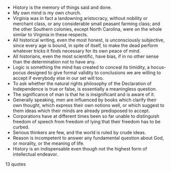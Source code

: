  - History is the memory of things said and done.
 - My own mind is my own church.
 - Virginia was in fact a landowning aristocracy, without nobility or merchant class, or any considerable small peasant farming class; and the other Southern colonies, except North Carolina, were on the whole similar to Virginia in these respects.
 - All historical writing, even the most honest, is unconsciously subjective, since every age is bound, in spite of itself, to make the dead perform whatever tricks it finds necessary for its own peace of mind.
 - All historians, even the most scientific, have bias, if in no other sense than the determination not to have any.
 - Logic is something the mind has created to conceal its timidity, a hocus-pocus designed to give formal validity to conclusions we are willing to accept if everybody else in our set will too.
 - To ask whether the natural rights philosophy of the Declaration of Independence is true or false, is essentially a meaningless question.
 - The significance of man is that he is insignificant and is aware of it.
 - Generally speaking, men are influenced by books which clarify their own thought, which express their own notions well, or which suggest to them ideas which their minds are already predisposed to accept.
 - Corporations have at different times been so far unable to distinguish freedom of speech from freedom of lying that their freedom has to be curbed.
 - Serious thinkers are few, and the world is ruled by crude ideas.
 - Reason is incompetent to answer any fundamental question about God, or morality, or the meaning of life.
 - History is an indispensable even though not the highest form of intellectual endeavor.

13 quotes